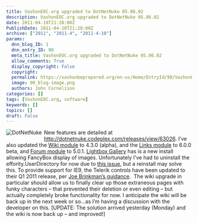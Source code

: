 ```yaml
---
title: VashonEOC.org upgraded to DotNetNuke 05.06.02
description: VashonEOC.org upgraded to DotNetNuke 05.06.02
date: 2011-04-10T21:28:00Z
PublishDate: 2011-04-10T21:28:00Z
archive: ["2011", "2011-4", "2011-4-10"]
params:
  dnn_blog_ID: 1
  dnn_entry_ID: 90
  meta_title: VashonEOC.org upgraded to DotNetNuke 05.06.02
  allow_comments: True
  display_copyright: False
  copyright:
  permalink: https://vashonbeprepared.org/en-us/Home/EntryId/90/VashonEOC-org-upgraded-to-DotNetNuke-05-06-02
  image: 90_blog-image.png
  authors: John Cornelison
categories: []
tags: [VashonEOC.org, software]
keywords: []
topics: []
draft: False
---
```


<p><a href="http://www.dotnetnuke.com/"><img alt="DotNetNuke" align="left" style="margin: 0px 6px 6px 0px; display: inline; float: left" src="http://www.dotnetnuke.com/Portals/_default/Skins/DNN-Skin/images/dnnLogo.png" /></a>New features are detailed at <a title="http://dotnetnuke.codeplex.com/releases/view/63026" href="http://dotnetnuke.codeplex.com/releases/view/63026">http://dotnetnuke.codeplex.com/releases/view/63026</a>. I’ve also updated the <a target="_blank" href="http://dnnwiki.codeplex.com/releases/view/63474">Wiki module</a> to 4.3.0 (alpha), and the <a target="_blank" href="http://dnnlinks.codeplex.com/releases/view/63632">Links module</a> to 6.0.0 beta, and <a target="_blank" href="http://dnnforum.codeplex.com/releases/view/59215">Forum module</a> to 5.0.1. <a target="_blank" href="http://wnslightbox.codeplex.com/">Lightbox Gallery</a> has is a new install allowing FancyBox display of images. Unfortunately I’ve had to uninstall the effority.UserDirectory for now due to <a target="_blank" href="http://userdirectory.codeplex.com/workitem/7963">this issue</a>, but a reinstall may solve this. To provide support for IE9, the Telerik controls have been updated to their Q1 2011 release, per <a target="_blank" href="http://www.dotnetnuke.com/Resources/Blogs/tabid/825/EntryId/3031/DotNetNuke-Telerik-and-IE9.aspx">Joe Brinkman’s guidance</a>.&#160; The wiki upgrade in particular should allow us to finally clear up those extraneous pages with funky characters – that prevented their deletion or even editing – but actually completely broke functionality for now. I anticipate the wiki will be back up in the next week or so…as I’m having a discussion with the developer on this. [UPDATE: The solution arrived yesterday (Monday) and the wiki is now back up – and improved!]</p>
